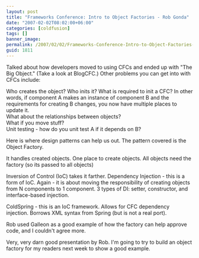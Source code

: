 ```yaml
---
layout: post
title: "Frameworks Conference: Intro to Object Factories - Rob Gonda"
date: "2007-02-02T08:02:00+06:00"
categories: [coldfusion]
tags: []
banner_image: 
permalink: /2007/02/02/Frameworks-Conference-Intro-to-Object-Factories-Rob-Gonda
guid: 1811
---
```


Talked about how developers moved to using CFCs and ended up with "The Big Object." (Take a look at BlogCFC.) 
Other problems you can get into with CFCs include:
<!--more-->
Who creates the object? Who inits it? What is required to init a CFC? In other words, if component A makes an instance of component B and the requirements for creating B changes, you now have multiple places to update it.<br>
What about the relationships between objects?<br>
What if you move stuff?<br>
Unit testing - how do you unit test A if it depends on B? 

Here is where design patterns can help us out. The pattern covered is the Object Factory. 

It handles created objects. One place to create objects. All objects need the factory (so its passed to all objects)

Inversion of Control (IoC) takes it farther. Dependency Injection - this is a form of IoC. Again - it is about moving the responsibility of creating objects from N components to 1 component. 3 types of DI: setter, constructor, and interface-based injection. 

ColdSpring - this is an IoC framework. Allows for CFC dependency injection. Borrows XML syntax from Spring (but is not a real port).

Rob used Galleon as a good example of how the factory can help approve code, and I couldn't agree more. 

Very, very darn good presentation by Rob. I'm going to try to build an object factory for my readers next week to show a good example.